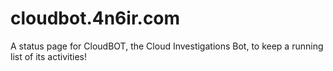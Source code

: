 # cloudbot.4n6ir.com

A status page for CloudBOT, the Cloud Investigations Bot, to keep a running list of its activities!
